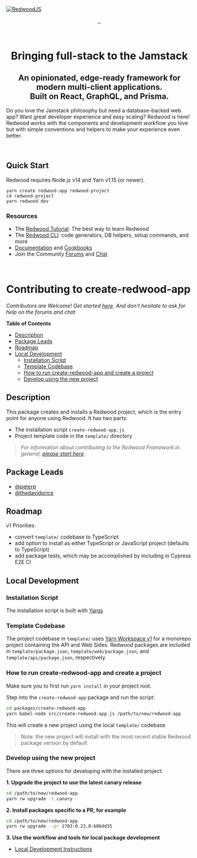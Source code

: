 [![RedwoodJS](https://raw.githubusercontent.com/redwoodjs/redwoodjs.com/main/publish/images/mark-logo-cover.png)](https://redwoodjs.com)

<!-- prettier-ignore-start -->
<p align="center">
  <a aria-label="Start the Tutorial" href="https://redwoodjs.com/tutorial">
    <img alt="" src="https://img.shields.io/badge/Start%20the%20Tutorial-%23BF4722?style=for-the-badge&labelColor=000000&logoWidth=20&logo=RedwoodJS">
  </a>
  <a aria-label="Join the Forums" href="https://community.redwoodjs.com">
    <img alt="" src="https://img.shields.io/badge/Join%20the%20Forums-%23FFF9AE?style=for-the-badge&labelColor=000000&logoWidth=20&logo=Discourse">
  </a>
  <a aria-label="Join the Chat" href="https://discord.gg/redwoodjs">
    <img alt="" src="https://img.shields.io/badge/Join%20the%20Chat-%237289DA?style=for-the-badge&labelColor=000000&logoWidth=20&logo=Discord&logoColor=white">
  </a>
</p>
<!-- prettier-ignore-end -->
<br>
<h1 align="center">Bringing full-stack to the Jamstack</h1>

<h2 align="center">An opinionated, edge-ready framework for modern multi-client applications. <br>Built on React, GraphQL, and Prisma.</h2>

Do you love the Jamstack philosophy but need a database-backed web app? Want great developer experience and easy scaling? Redwood is here! Redwood works with the components and development workflow you love but with simple conventions and helpers to make your experience even better.

<br>

<h2>Quick Start</h2>

Redwood requires Node.js v14 and Yarn v1.15 (or newer).
```console
yarn create redwood-app redwood-project
cd redwood-project
yarn redwood dev
```

<h3>Resources</h3>

- The [Redwood Tutorial](https://redwoodjs.com/tutorial): The best way to learn Redwood
- The [Redwood CLI](https://redwoodjs.com/docs/cli-commands): code generators, DB helpers, setup commands, and more
- [Documentation](https://redwoodjs.com/docs) and [Cookbooks](https://redwoodjs.com/cookbook/custom-function)
- Join the Community [Forums](https://community.redwoodjs.com) and [Chat](https://discord.gg/redwoodjs)

<br>

<h1>Contributing to create-redwood-app</h1>

_Contributors are Welcome! Get started [here](https://redwoodjs.com/docs/contributing). And don't hesitate to ask for help on the forums and chat_

**Table of Contents**
<!-- toc -->
- [Description](#description)
- [Package Leads](#package-leads)
- [Roadmap](#roadmap)
- [Local Development](#local-development)
  - [Installation Script](#installation-script)
  - [Template Codebase](#template-codebase)
  - [How to run create-redwood-app and create a project](#how-to-run-create-redwood-app-and-create-a-project)
  - [Develop using the new project](#develop-using-the-new-project)

## Description

This package creates and installs a Redwood project, which is the entry point for anyone using Redwood. It has two parts:
- The installation script `create-redwood-app.js`
- Project template code in the `template/` directory

> _For information about contributing to the Redwood Framework in general, [please start here](https://redwoodjs.com/docs/contributing)._

## Package Leads
- [@peterp](https://github.com/peterp)
- [@thedavidprice](https://github.com/thedavidprice)

## Roadmap

v1 Priorities:
- convert `template/` codebase to TypeScript
- add option to install as either TypeScript or JavaScript project (defaults to TypeScript)
- add package tests, which may be accomplished by including in Cypress E2E CI

## Local Development

### Installation Script
The installation script is built with [Yargs](https://github.com/yargs/yargs)

### Template Codebase
The project codebase in `template/` uses [Yarn Workspace v1](https://classic.yarnpkg.com/en/docs/workspaces/) for a monorepo project containing the API and Web Sides. Redwood packages are included in `template/package.json`, `template/web/package.json`, and `template/api/package.json`, respectively.

### How to run create-redwood-app and create a project
Make sure you to first run `yarn install` in your project root.

Step into the `create-redwood-app` package and run the script:

```bash
cd packages/create-redwood-app
yarn babel-node src/create-redwood-app.js /path/to/new/redwood-app
```

This will create a new project using the local `template/` codebase

> Note: the new project will install with the most recent stable Redwood package version by default

### Develop using the new project
There are three options for developing with the installed project:

**1. Upgrade the project to use the latest canary release**
```bash
cd /path/to/new/redwood-app
yarn rw upgrade -t canary
```
**2. Install packages specific to a PR, for example**
```bash
cd /path/to/new/redwood-app
yarn rw upgrade --pr 1703:0.23.0-b06dd35
```
**3. Use the workflow and tools for local package development**
- [Local Development Instructions](https://github.com/redwoodjs/redwood/blob/main/CONTRIBUTING.md#local-development)
